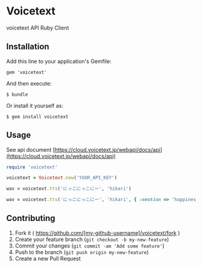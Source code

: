 # Voicetext

voicetext API Ruby Client

## Installation

Add this line to your application's Gemfile:

    gem 'voicetext'

And then execute:

    $ bundle

Or install it yourself as:

    $ gem install voicetext

## Usage

See api document [https://cloud.voicetext.jp/webapi/docs/api](https://cloud.voicetext.jp/webapi/docs/api)

```ruby
require 'voicetext'

voicetext = Voicetext.new('YOUR_API_KEY')

wav = voicetext.tts('にっこにっこにー', 'hikari')

wav = voicetext.tts('にっこにっこにー', 'hikari', { :emotion => 'happiness' })
```

## Contributing

1. Fork it ( https://github.com/[my-github-username]/voicetext/fork )
2. Create your feature branch (`git checkout -b my-new-feature`)
3. Commit your changes (`git commit -am 'Add some feature'`)
4. Push to the branch (`git push origin my-new-feature`)
5. Create a new Pull Request
